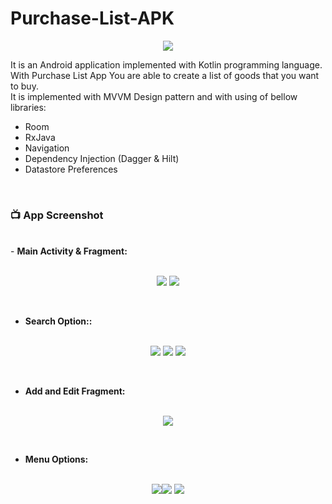 # Purchase-List-APK

<p align="center">
  <img src="https://user-images.githubusercontent.com/63088252/172844798-a3f544c3-bcc3-4b25-bf4d-39c5f9bb6eb1.jpg"/>
</p>

It is an Android application implemented with Kotlin programming language. With Purchase List App You are able to create a list of goods that you want to buy. <br />
It is implemented with MVVM Design pattern and with using of bellow libraries: <br />

- Room
- RxJava
- Navigation
- Dependency Injection (Dagger & Hilt)
- Datastore Preferences

 <br />
 
 ### 📺 App Screenshot
 <br />
 - <b>Main Activity & Fragment:</b> <br /><br /> 
<p align="center"><img src="https://user-images.githubusercontent.com/63088252/172870007-2270b2f3-4db2-47d5-b36b-0d0d7500e87c.png" /> <img src="https://user-images.githubusercontent.com/63088252/172870016-e9749313-06cc-419d-b179-03a9265f4f10.png" /></p><br />

 - <b>Search Option::</b> <br /><br />
<p align="center"><img src="https://user-images.githubusercontent.com/63088252/172870088-21cb0658-e133-4041-b800-de14e46387a8.png" /> <img src="https://user-images.githubusercontent.com/63088252/172870094-ee8b5f11-f180-42f0-ae32-02925cf0245e.png" /> <img src="https://user-images.githubusercontent.com/63088252/172870097-04a6dab4-1772-46e8-8237-174f125a408a.png" /></p><br />

 - <b>Add and Edit Fragment:</b> <br /><br /> 
<p align="center"><img src="https://user-images.githubusercontent.com/63088252/172870167-43611687-2d81-47bd-a6d8-ef917e62565e.png" /> </p><br />

 - <b>Menu Options:</b> <br /><br /> 
<p align="center"><img src="https://user-images.githubusercontent.com/63088252/172870147-8b21673c-91db-4e05-915b-c14bdf8d9c84.png" /><img src="https://user-images.githubusercontent.com/63088252/172870137-22e0593d-cf87-4a12-a091-0074928aedd7.png" /> <img src="https://user-images.githubusercontent.com/63088252/172870144-004338da-4421-4532-b608-208068fb1493.png" /></p><br />

